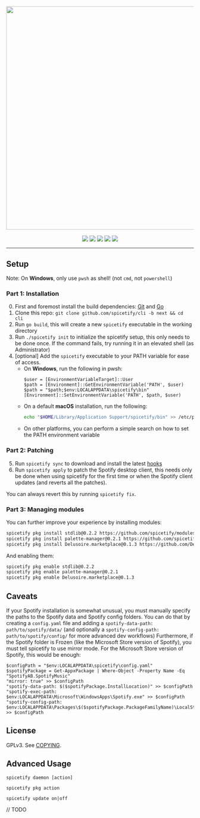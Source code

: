 <h3 align="center"><a href="https://spicetify.app/"><img src="https://i.imgur.com/iwcLITQ.png" width="600px"></a></h3>
<p align="center">
  <a href="https://goreportcard.com/report/github.com/spicetify/spicetify-cli"><img src="https://goreportcard.com/badge/github.com/spicetify/spicetify-cli"></a>
  <a href="https://github.com/spicetify/spicetify-cli/releases/latest"><img src="https://img.shields.io/github/release/spicetify/spicetify-cli/all.svg?colorB=97CA00?label=version"></a>
  <a href="https://github.com/spicetify/spicetify-cli/releases"><img src="https://img.shields.io/github/downloads/spicetify/spicetify-cli/total.svg?colorB=97CA00"></a>
  <a href="https://discord.gg/VnevqPp2Rr"><img src="https://img.shields.io/discord/842219447716151306?label=chat&logo=discord&logoColor=discord"></a>
  <a href="https://www.reddit.com/r/spicetify"><img src="https://img.shields.io/reddit/subreddit-subscribers/spicetify?logo=reddit"></a>
</p>

---

## Setup

Note: On **Windows**, only use `pwsh` as shell! (not `cmd`, not `powershell`)

### Part 1: Installation

0. First and foremost install the build dependencies:
   [Git](https://git-scm.com/downloads) and [Go](https://go.dev/doc/install)
1. Clone this repo: `git clone github.com/spicetify/cli -b next && cd cli`
2. Run `go build`, this will create a new `spicetify` executable in the working
   directory
3. Run `./spicetify init` to initialize the spicetify setup, this only needs to
   be done once. If the command fails, try running it in an elevated shell (as
   Administrator)
4. [optional] Add the `spicetify` executable to your PATH variable for ease of
   access.
   - On **Windows**, run the following in pwsh:
     ```pwsh
     $user = [EnvironmentVariableTarget]::User
     $path = [Environment]::GetEnvironmentVariable('PATH', $user)
     $path = "$path;$env:LOCALAPPDATA\spicetify\bin"
     [Environment]::SetEnvironmentVariable('PATH', $path, $user)
     ```
   - On a default **macOS** installation, run the following:
     ```zsh
     echo "$HOME/Library/Application Support/spicetify/bin" >> /etc/paths
     ```
   - On other platforms, you can perform a simple search on how to set the PATH
     environment variable

### Part 2: Patching

5. Run `spicetify sync` to download and install the latest
   [hooks](https://github.com/spicetify/hooks)
6. Run `spicetify apply` to patch the Spotify desktop client, this needs only be
   done when using spicetify for the first time or when the Spotify client
   updates (and reverts all the patches).

You can always revert this by running `spicetify fix`.

### Part 3: Managing modules

You can further improve your experience by installing modules:

```sh
spicetify pkg install stdlib@0.2.2 https://github.com/spicetify/modules/releases/download/2024-07-18/stdlib@0.2.2+sp-1.2.40-cm-1906ea8d2e9.zip
spicetify pkg install palette-manager@0.2.1 https://github.com/spicetify/modules/releases/download/2024-07-18/palette-manager@0.2.1+sp-1.2.40-cm-1906ea8d2e9.zip
spicetify pkg install Delusoire.marketplace@0.1.3 https://github.com/Delusoire/bespoke-modules/releases/download/2024-07-18/Delusoire.marketplace@0.1.3+sp-1.2.40-cm-1906ea8d2e9.zip
```

And enabling them:

```sh
spicetify pkg enable stdlib@0.2.2
spicetify pkg enable palette-manager@0.2.1
spicetify pkg enable Delusoire.marketplace@0.1.3
```

## Caveats

If your Spotify installation is somewhat unusual, you must manually specify the
paths to the Spotify data and Spotify config folders. You can do that by
creating a `config.yaml` file and adding a
`spotify-data-path: path/to/spotify/data/` (and optionally a
`spotify-config-path: path/to/spotify/config/` for more advanced dev workflows)
Furthermore, if the Spotify folder is Frozen (like the Microsoft Store version
of Spotify), you must tell spicetify to use mirror mode. For the Microsoft Store
version of Spotify, this would be enough:

```
$configPath = "$env:LOCALAPPDATA\spicetify\config.yaml"
$spotifyPackage = Get-AppxPackage | Where-Object -Property Name -Eq "SpotifyAB.SpotifyMusic"
"mirror: true" >> $configPath
"spotify-data-path: $($spotifyPackage.InstallLocation)" >> $configPath
"spotify-exec-path: $env:LOCALAPPDATA\Microsoft\WindowsApps\Spotify.exe" >> $configPath
"spotify-config-path: $env:LOCALAPPDATA\Packages\$($spotifyPackage.PackageFamilyName)\LocalState\Spotify\" >> $configPath
```

## License

GPLv3. See [COPYING](COPYING).

## Advanced Usage

`spicetify daemon [action]`

`spicetify pkg action`

`spicetify update on|off`

// TODO
